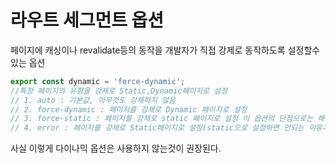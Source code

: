 # 라우트 세그먼트 옵션

페이지에 캐싱이나 revalidate등의 동작을 개발자가 직접 강제로 동작하도록 설정할수 있는 옵션

```ts
export const dynamic = 'force-dynamic';
//특정 페이지의 유형을 강제로 Static,Dynamic페이지로 설정
// 1. auto : 기본값, 아무것도 강제하지 않음
// 2. force-dynamic : 페이지를 강제로 Dynamic 페이지로 설정 
// 3. force-static : 페이지를 강제로 static 페이지로 설정 이 옵션의 단점으로는 해당 페이지가 쿼리스트링에 의존하는 페이지와 같이 다이나믹 페이지의 경우 그 페이지가 제대로 동작하지 않는 경우도 있다.
// 4. error : 페이지를 강제로 Static페이지로 설정(static으로 설정하면 안되는 이유가 있다면 -> 빌드오류)
```

사실 이렇게 다이나믹 옵션은 사용하지 않는것이 권장된다. 